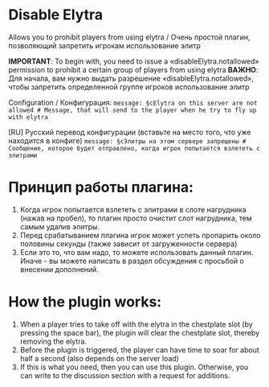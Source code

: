 # Disable Elytra
Allows you to prohibit players from using elytra / Очень простой плагин, позволяющий запретить игрокам использование элитр

**IMPORTANT**: To begin with, you need to issue a «disableElytra.notallowed» permission to prohibit a certain group of players from using elytra
**ВАЖНО**: Для начала, вам нужно выдать разрешение «disableElytra.notallowed», чтобы запретить определенной группе игроков использование элитр

Configuration / Конфигурация:
`message: §cElytra on this server are not allowed # Message, that will send to the player when he try to fly up with elytra`

[RU] Русский перевод конфигурации (вставьте на место того, что уже находится в конфиге)
`message: §cЭлитры на этом сервере запрещены # Сообщение, которое будет отправлено, когда игрок попытается взлететь с элитрами`

# Принцип работы плагина:
1. Когда игрок попытается взлететь с элитрами в слоте нагрудника (нажав на пробел), то плагин просто очистит слот нагрудника, тем самым удалив элитры.
2. Перед срабатыванием плагина игрок может успеть пропарить около половины секунды (также зависит от загруженности сервера)
3. Если это то, что вам надо, то можете использовать данный плагин. Иначе - вы можете написать в раздел обсуждения с просьбой о внесении дополнений.

# How the plugin works:
1. When a player tries to take off with the elytra in the chestplate slot (by pressing the space bar), the plugin will clear the chestplate slot, thereby removing the elytra.
2. Before the plugin is triggered, the player can have time to soar for about half a second (also depends on the server load)
3. If this is what you need, then you can use this plugin. Otherwise, you can write to the discussion section with a request for additions.
